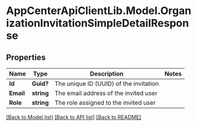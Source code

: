 # AppCenterApiClientLib.Model.OrganizationInvitationSimpleDetailResponse
## Properties

Name | Type | Description | Notes
------------ | ------------- | ------------- | -------------
**Id** | **Guid?** | The unique ID (UUID) of the invitation | 
**Email** | **string** | The email address of the invited user | 
**Role** | **string** | The role assigned to the invited user | 

[[Back to Model list]](../README.md#documentation-for-models) [[Back to API list]](../README.md#documentation-for-api-endpoints) [[Back to README]](../README.md)

